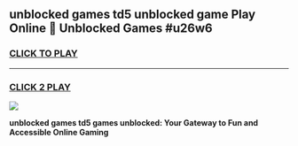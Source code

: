 
## unblocked games td5 unblocked game Play Online 👋 Unblocked Games #u26w6
<h3>
<a href="https://premium.freeplayer.one?title=unblocked_games_td5&ref=21F">CLICK TO PLAY</a></h3>
<hr>

<h3>
<a href="https://premium.freeplayer.one?title=unblocked_games_td5&ref=21F">CLICK 2 PLAY</a>
  
</h3>

<a href="https://premium.freeplayer.one?title=unblocked_games_td5&ref=21F/"><img src="https://clearcache.store/games.png"></a>


**unblocked games td5 games unblocked: Your Gateway to Fun and Accessible Online Gaming**

